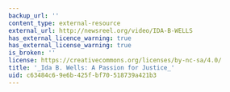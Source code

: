 ```yaml
---
backup_url: ''
content_type: external-resource
external_url: http://newsreel.org/video/IDA-B-WELLS
has_external_licence_warning: true
has_external_license_warning: true
is_broken: ''
license: https://creativecommons.org/licenses/by-nc-sa/4.0/
title: '_Ida B. Wells: A Passion for Justice_'
uid: c63484c6-9e6b-425f-bf70-518739a421b3
---
```

